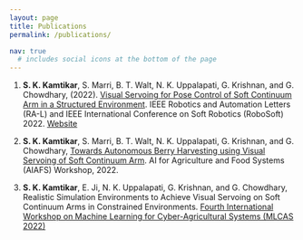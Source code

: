 ```yaml
---
layout: page
title: Publications
permalink: /publications/

nav: true
  # includes social icons at the bottom of the page
---
```



1) **S. K. Kamtikar**, S. Marri, B. T. Walt, N. K. Uppalapati, G. Krishnan, and G. Chowdhary, (2022). [Visual Servoing for Pose Control of Soft Continuum Arm in a Structured Environment](https://ieeexplore.ieee.org/document/9726901). IEEE Robotics and Automation Letters (RA-L) and IEEE International Conference on Soft Robotics (RoboSoft) 2022. [Website](https://www.samhitamarri.com/vs.github.io/) 

2) **S. K. Kamtikar**, S. Marri, B. T. Walt, N. K. Uppalapati, G. Krishnan, and G. Chowdhary, [Towards Autonomous Berry Harvesting using Visual Servoing of Soft Continuum Arm](https://aiafs-aaai2022.github.io/papers/). AI for Agriculture and Food Systems (AIAFS) Workshop, 2022.

3) **S. K. Kamtikar**, E. Ji, N. K. Uppalapati, G. Krishnan, and G. Chowdhary, Realistic Simulation Environments to Achieve Visual Servoing on Soft Continuum Arms in Constrained Environments. [Fourth International Workshop on Machine Learning for Cyber-Agricultural Systems (MLCAS 2022)](https://mlcas2022.github.io)